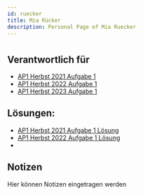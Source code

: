 ```yaml
---
id: ruecker
title: Mia Rücker
description: Personal Page of Mia Ruecker
---
```

#
## Verantwortlich für

- [AP1 Herbst 2021 Aufgabe 1](https://fiae2023.github.io/FIAE2023_AP/docs/AP1/2021/ap1h_2021/ap1h_2021_a1)
- [AP1 Herbst 2022 Aufgabe 1](https://fiae2023.github.io/FIAE2023_AP/docs/AP1/2022/ap1h_2022/ap1h_2022_a1)
- [AP1 Herbst 2023 Aufgabe 1](https://fiae2023.github.io/FIAE2023_AP/docs/AP1/2023/ap1h_2023/ap1h_2023_a1)

## Lösungen:

- [AP1 Herbst 2021 Aufgabe 1 Lösung](https://fiae2023.github.io/FIAE2023_AP/docs/AP1/2021/ap1h_2021/solution/ap1h_2021_a1_solution_ruecker)
- [AP1 Herbst 2022 Aufgabe 1 Lösung](https://fiae2023.github.io/FIAE2023_AP/docs/AP1/2022/ap1h_2022/solution/ap1h_2022_a1_solution_ruecker)
- 

## Notizen
Hier können Notizen eingetragen werden

